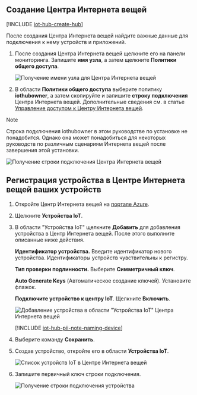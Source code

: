 ## <a name="create-an-iot-hub"></a>Создание Центра Интернета вещей

[!INCLUDE [iot-hub-create-hub](iot-hub-create-hub.md)]

После создания Центра Интернета вещей найдите важные данные для подключения к нему устройств и приложений. 

1. После создания Центра Интернета вещей щелкните его на панели мониторинга. Запишите **имя узла**, а затем щелкните **Политики общего доступа**.

   ![Получение имени узла для Центра Интернета вещей](../articles/iot-hub/media/iot-hub-create-hub-and-device/4_get-azure-iot-hub-hostname-portal.png)

1. В области **Политики общего доступа** выберите политику **iothubowner**, а затем скопируйте и запишите **строку подключения** Центра Интернета вещей. Дополнительные сведения см. в статье [Управление доступом к Центру Интернета вещей](../articles/iot-hub/iot-hub-devguide-security.md).

> [!NOTE] 
Строка подключения iothubowner в этом руководстве по установке не понадобится. Однако она может понадобиться для некоторых руководств по различным сценариям Интернета вещей после завершения этой установки.

   ![Получение строки подключения Центра Интернета вещей](../articles/iot-hub/media/iot-hub-create-hub-and-device/5_get-azure-iot-hub-connection-string-portal.png)

## <a name="register-a-device-in-the-iot-hub-for-your-device"></a>Регистрация устройства в Центре Интернета вещей ваших устройств

1. Откройте Центр Интернета вещей на [портале Azure](https://portal.azure.com/).

2. Щелкните **Устройства IoT**.
3. В области "Устройства IoT" щелкните **Добавить** для добавления устройства в Центр Интернета вещей. После этого выполните описанные ниже действия.

   **Идентификатор устройства.** Введите идентификатор нового устройства. Идентификаторы устройств чувствительны к регистру.

   **Тип проверки подлинности.** Выберите **Симметричный ключ**.

   **Auto Generate Keys** (Автоматическое создание ключей). Установите флажок.

   **Подключите устройство к центру IoT**. Щелкните **Включить**.

   ![Добавление устройства в области "Устройства IoT" Центра Интернета вещей](../articles/iot-hub/media/iot-hub-create-hub-and-device/6_add-device-in-azure-iot-hub-iot-devices-portal.png)

   [!INCLUDE [iot-hub-pii-note-naming-device](iot-hub-pii-note-naming-device.md)]

4. Выберите команду **Сохранить**.
5. Создав устройство, откройте его в области **Устройства IoT**.

   ![Список устройств IoT в Центре Интернета вещей](../articles/iot-hub/media/iot-hub-create-hub-and-device/7_device-list-in-iot-devices-portal.png)

6. Запишите первичный ключ строки подключения.

   ![Получение строки подключения устройства](../articles/iot-hub/media/iot-hub-create-hub-and-device/8_get-device-connection-string-in-iot-devices-portal.png)
